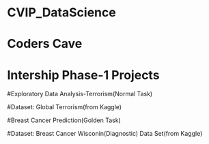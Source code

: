 # CVIP_DataScience
# Coders Cave
# Intership Phase-1 Projects

#Exploratory Data Analysis-Terrorism(Normal Task)

#Dataset: Global Terrorism(from Kaggle)

#Breast Cancer Prediction(Golden Task)

#Dataset: Breast Cancer Wisconin(Diagnostic) Data Set(from Kaggle)
